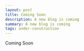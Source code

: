 ```yaml
---
layout: post
title: Coming Soon
description: A new blog is coming
summary: A new blog is coming
tags: under-construction
---
```

Coming Soon